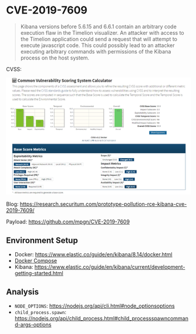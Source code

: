 # CVE-2019-7609

> Kibana versions before 5.6.15 and 6.6.1 contain an arbitrary code execution flaw in the Timelion visualizer. An attacker with access to the Timelion application could send a request that will attempt to execute javascript code. This could possibly lead to an attacker executing arbitrary commands with permissions of the Kibana process on the host system.

CVSS:

![cvss](cvss.png)

Blog: https://research.securitum.com/prototype-pollution-rce-kibana-cve-2019-7609/

Payload: https://github.com/mpgn/CVE-2019-7609

## Environment Setup

- Docker: https://www.elastic.co/guide/en/kibana/8.14/docker.html
- [Docker Compose](docker-compose.yml)
- Kibana: https://www.elastic.co/guide/en/kibana/current/development-getting-started.html

## Analysis

- `NODE_OPTIONS`: https://nodejs.org/api/cli.html#node_optionsoptions
- `child_process.spawn`: https://nodejs.org/api/child_process.html#child_processspawncommand-args-options